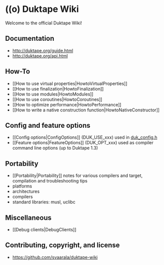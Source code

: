 # ((o) Duktape Wiki

Welcome to the official Duktape Wiki!

## Documentation

* http://duktape.org/guide.html
* http://duktape.org/api.html

## How-To

* [[How to use virtual properties|HowtoVirtualProperties]]
* [[How to use finalization|HowtoFinalization]]
* [[How to use modules|HowtoModules]]
* [[How to use coroutines|HowtoCoroutines]]
* [[How to optimize performance|HowtoPerformance]]
* [[How to write a native construction function|HowtoNativeConstructor]]

## Config and feature options

* [[Config options|ConfigOptions]] (DUK_USE_xxx) used in [duk_config.h](https://github.com/svaarala/duktape/blob/master/doc/duk-config.rst)
* [[Feature options|FeatureOptions]] (DUK_OPT_xxx) used as compiler command line options (up to Duktape 1.3)

## Portability

* [[Portability|Portability]] notes for various compilers and target, compilation and troubleshooting tips
* platforms
* architectures
* compilers
* standard libraries: musl, uclibc

## Miscellaneous

* [[Debug clients|DebugClients]]

## Contributing, copyright, and license

* https://github.com/svaarala/duktape-wiki
